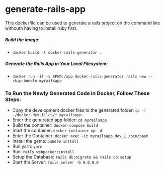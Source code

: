 # generate-rails-app
This dockerfile can be used to generate a rails project on the command line withouth having to install ruby first.

##### Build the image:
* `docker build -t docker-rails-generator .`

##### Generate the Rails App in Your Local Filesystem: 
* `docker run -it -v $PWD:/app docker-rails-generator rails new --skip-bundle myrailsapp`

### To Run the Newly Generated Code in Docker, Follow These Steps:
* Copy the development docker files to the generated folder: `cp -r ./docker-dev-files/* myrailsapp`
* Enter the generated app folder: `cd myrailsapp`
* Build the container: `docker-compose build`
* Start the container: `docker-container up -d`
* Enter the Container: `docker exec -it myrailsapp_dev_1 /bin/bash`
* Install the gems: `bundle install`
* Run yarn: `yarn`
* Run: `rails webpacker:install`
* Setup the Database: `rails db:migrate && rails db:setup`
* Start the Server: `rails server -b 0.0.0.0`

